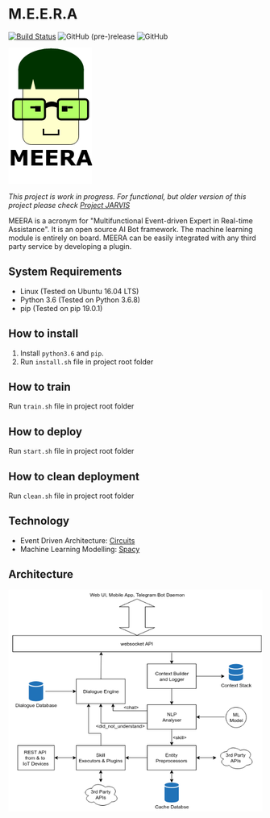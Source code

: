 # M.E.E.R.A

[![Build Status](https://travis-ci.org/AmeyKamat/MEERA.svg?branch=master)](https://travis-ci.org/AmeyKamat/MEERA) ![GitHub (pre-)release](https://img.shields.io/github/release-pre/AmeyKamat/MEERA.svg) ![GitHub](https://img.shields.io/github/license/AmeyKamat/MEERA.svg)

![alt text](https://github.com/AmeyKamat/MEERA/blob/master/doc/logo.png "MEERA")


*This project is work in progress. For functional, but older version of this project please check [Project JARVIS](https://github.com/AmeyKamat/ProjectJarvis)*

MEERA is a acronym for "Multifunctional Event-driven Expert in Real-time Assistance". It is an open source AI Bot framework. The machine learning module is entirely on board. MEERA can be easily integrated with any third party service by developing a plugin.

## System Requirements

* Linux (Tested on Ubuntu 16.04 LTS)
* Python 3.6 (Tested on Python 3.6.8)
* pip (Tested on pip 19.0.1)

## How to install

1. Install ```python3.6``` and ```pip```.
2. Run ```install.sh``` file in project root folder

## How to train

Run ```train.sh``` file in project root folder

## How to deploy

Run ```start.sh``` file in project root folder

## How to clean deployment

Run ```clean.sh``` file in project root folder

## Technology

* Event Driven Architecture: [Circuits](https://github.com/circuits/circuits/)
* Machine Learning Modelling: [Spacy](https://spacy.io/)

## Architecture
     
![alt text](https://github.com/AmeyKamat/MEERA/blob/master/doc/architecture.png "MEERA Architecture")
